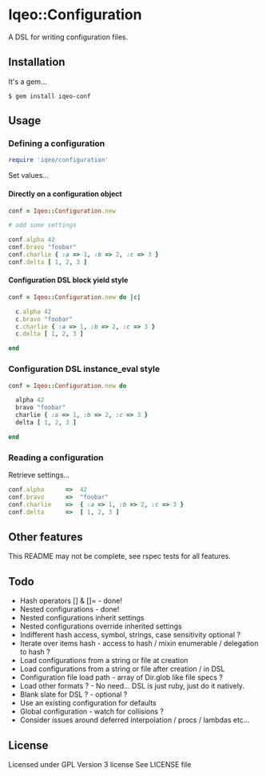 # Iqeo::Configuration

A DSL for writing configuration files.

## Installation

It's a gem...

```
$ gem install iqeo-conf
```

## Usage

### Defining a configuration

```ruby
require 'iqeo/configuration'
```

Set values...

#### Directly on a configuration object

```ruby
conf = Iqeo::Configuration.new

# add some settings

conf.alpha 42
conf.bravo "foobar"
conf.charlie { :a => 1, :b => 2, :c => 3 }
conf.delta [ 1, 2, 3 ]
```

#### Configuration DSL block yield style

```ruby
conf = Iqeo::Configuration.new do |c|

  c.alpha 42
  c.bravo "foobar"
  c.charlie { :a => 1, :b => 2, :c => 3 }
  c.delta [ 1, 2, 3 ]

end
```

### Configuration DSL instance_eval style

```ruby
conf = Iqeo::Configuration.new do

  alpha 42
  bravo "foobar"
  charlie { :a => 1, :b => 2, :c => 3 }
  delta [ 1, 2, 3 ]

end
```

### Reading a configuration

Retrieve settings...

```ruby
conf.alpha      =>  42
conf.bravo      =>  "foobar"
conf.charlie    =>  { :a => 1, :b => 2, :c => 3 }
conf.delta      =>  [ 1, 2, 3 ]
```

## Other features

This README may not be complete, see rspec tests for all features.

## Todo

* Hash operators [] & []= - done!
* Nested configurations - done!
* Nested configurations inherit settings
* Nested configurations override inherited settings
* Indifferent hash access, symbol, strings, case sensitivity optional ?
* Iterate over items hash - access to hash / mixin enumerable / delegation to hash ?
* Load configurations from a string or file at creation
* Load configurations from a string or file after creation / in DSL
* Configuration file load path - array of Dir.glob like file specs ?
* Load other formats ? - No need... DSL is just ruby, just do it natively.
* Blank slate for DSL ? - optional ?
* Use an existing configuration for defaults
* Global configuration - watch for collisions ?
* Consider issues around deferred interpolation / procs / lambdas etc...

## License

Licensed under GPL Version 3 license
See LICENSE file

